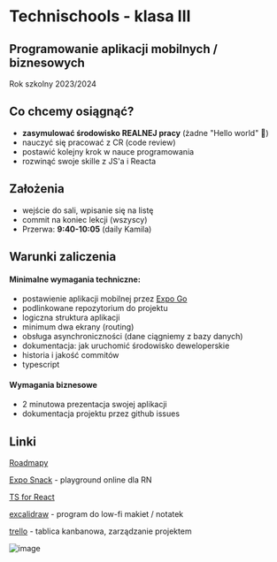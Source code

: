 # Technischools - klasa III

## Programowanie aplikacji mobilnych / biznesowych

Rok szkolny 2023/2024

## Co chcemy osiągnąć?

- **zasymulować środowisko REALNEJ pracy** (żadne "Hello world" 🤢)
- nauczyć się pracować z CR (code review)
- postawić kolejny krok w nauce programowania
- rozwinąć swoje skille z JS'a i Reacta

## Założenia

- wejście do sali, wpisanie się na listę
- commit na koniec lekcji (wszyscy)
- Przerwa: **9:40-10:05** (daily Kamila)

## Warunki zaliczenia

#### Minimalne wymagania techniczne:

- postawienie aplikacji mobilnej przez [Expo Go](https://expo.dev/client)
- podlinkowane repozytorium do projektu
- logiczna struktura aplikacji
- minimum dwa ekrany (routing)
- obsługa asynchroniczności (dane ciągniemy z bazy danych)
- dokumentacja: jak uruchomić środowisko deweloperskie
- historia i jakość commitów
- typescript

#### Wymagania biznesowe

- 2 minutowa prezentacja swojej aplikacji
- dokumentacja projektu przez github issues

## Linki

[Roadmapy](https://roadmap.sh)

[Expo Snack](https://snack.expo.dev/) - playground online dla RN

[TS for React](https://github.com/typescript-cheatsheets/react)

[excalidraw](https://excalidraw.com/) - program do low-fi makiet / notatek

[trello](https://trello.com/home) - tablica kanbanowa, zarządzanie projektem

![image](https://github.com/wojky/technischools/assets/30092820/2ea828f9-dd7a-4426-a32e-ef863e3e0156)

